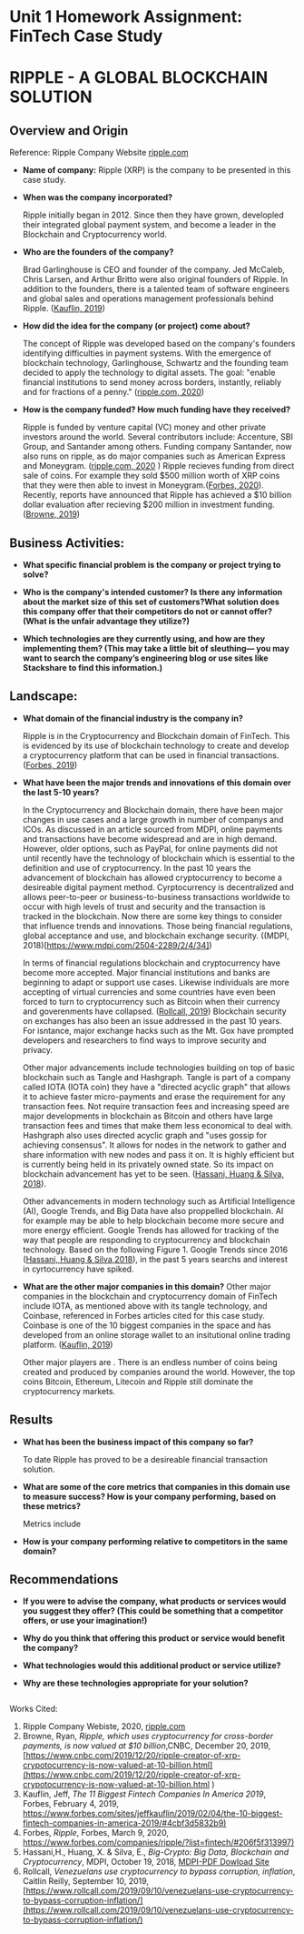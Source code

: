 # Unit 1 Homework Assignment: FinTech Case Study

# RIPPLE - A GLOBAL BLOCKCHAIN SOLUTION

## Overview and Origin
Reference: Ripple Company Website [ripple.com](https://ripple.com/)

* **Name of company:**
Ripple (XRP) is the company to be presented in this case study.

* **When was the company incorporated?**

    Ripple initially began in 2012. Since then they have grown, developled their integrated global payment system, and become a leader in the Blockchain and Cryptocurrency world.

* **Who are the founders of the company?**

    Brad Garlinghouse is CEO and founder of the company. Jed McCaleb, Chris Larsen, and Arthur Britto were also original founders of Ripple. In addition to the founders, there is a talented team of software engineers and global sales and operations management professionals behind Ripple. ([Kauflin, 2019](https://www.forbes.com/sites/jeffkauflin/2019/02/04/the-10-biggest-fintech-companies-in-america-2019/#4cbf3d5832b9))


* **How did the idea for the company (or project) come about?**

    The concept of Ripple was developed based on the company's founders identifying difficulties in payment systems. With the emergence of blockchain technology, Garlinghouse, Schwartz and the founding team decided to apply the technology to digital assets. The goal: "enable financial institutions to send money across borders, instantly, reliably and for fractions of a penny." ([ripple.com, 2020](ripple.com)) 

* **How is the company funded? How much funding have they received?**

    Ripple is funded by venture capital (VC) money and other private investors around the world. Several contributors include: Accenture, SBI Group, and Santander among others. Funding company Santander, now also runs on ripple, as do major companies such as American Express and Moneygram. ([ripple.com, 2020](ripple.com) )
    Ripple recieves funding from direct sale of coins. For example they sold $500 million worth of XRP coins that they were then able to invest in Moneygram.([Forbes, 2020](https://www.forbes.com/companies/ripple/?list=fintech/#206f5f313997)). Recently, reports have announced that Ripple has achieved a $10 billion dollar evaluation after recieving $200 million in investment funding. ([Browne, 2019](https://www.cnbc.com/2019/12/20/ripple-creator-of-xrp-crypotocurrency-is-now-valued-at-10-billion.html))



## Business Activities:

* **What specific financial problem is the company or project trying to solve?**


* **Who is the company's intended customer?  Is there any information about the market size of this set of customers?What solution does this company offer that their competitors do not or cannot offer? (What is the unfair advantage they utilize?)**

* **Which technologies are they currently using, and how are they implementing them? (This may take a little bit of sleuthing–– you may want to search the company’s engineering blog or use sites like Stackshare to find this information.)**



## Landscape:

* **What domain of the financial industry is the company in?**

    Ripple is in the Cryptocurrency and Blockchain domain of FinTech. This is evidenced by its use of blockchain technology to create and develop a cryptocurrency platform that can be used in financial transactions. ([Forbes, 2019](https://www.forbes.com/companies/ripple/?list=fintech/#206f5f313997))

* **What have been the major trends and innovations of this domain over the last 5-10 years?** 

    In the Cryptocurrency and Blockchain domain, there have been major changes in use cases and a large growth in number of companys and ICOs. As discussed in an article sourced from MDPI, online payments and transactions have become widespread and are in high demand. However, older options, such as PayPal, for online payments did not until recently have the technology of blockchain which is essential to the definition and use of cryptocurrency. In the past 10 years the advancement of blockchain has allowed cryptocurrency to become a desireable digital payment method. Cyrptocurrency is decentralized and allows peer-to-peer or business-to-business transactions worldwide to occur with high levels of trust and security and the transaction is tracked in the blockchain. Now there are some key things to consider that influence trends and innovations. Those being financial regulations, global acceptance and use, and blockchain exchange security. ((MDPI, 2018)[https://www.mdpi.com/2504-2289/2/4/34])
    
    In terms of financial regulations blockchain and cryptocurrency have become more accepted. Major financial institutions and banks are beginning to adapt or support use cases. Likewise individuals are more accepting of virtual currencies and some countries have even been forced to turn to cryptocurrency such as Bitcoin when their currency and goverenments have collapsed. ([Rollcall, 2019](https://www.rollcall.com/2019/09/10/venezuelans-use-cryptocurrency-to-bypass-corruption-inflation/)) Blockchain security on exchanges has also been an issue addressed in the past 10 years. For isntance, major exchange hacks such as the Mt. Gox have prompted developers and researchers to find ways to improve security and privacy. 

    Other major advancements include technologies building on top of basic blockchain such as Tangle and Hashgraph. Tangle is part of a company called IOTA (IOTA coin) they have a "directed acyclic graph" that allows it to achieve faster micro-payments and erase the requirement for any transaction fees. Not require transaction fees and increasing speed are major developments in blockchain as Bitcoin and others have large transaction fees and times that make them less economical to deal with. Hashgraph also uses directed acyclic graph and "uses gossip for achieving consensus". It allows for nodes in the network to gather and share information with new nodes and pass it on. It is highly efficient but is currently being held in its privately owned state. So its impact on blockchain advancement has yet to be seen. ([Hassani, Huang & Silva, 2018](https://www.mdpi.com/2504-2289/2/4/34)). 

    Other advancements in modern technology such as Artificial Intelligence (AI), Google Trends, and Big Data have also proppelled blockchain. AI for example may be able to help blockchain become more secure and more energy efficient. Google Trends has allowed for tracking of the way that people are responding to cryptocurrency and blockchain technology. Based on the following Figure 1. Google Trends since 2016 ([Hassani, Huang & Silva,2018](https://www.mdpi.com/2504-2289/2/4/34)), in the past 5 years searchs and interest in cyrtocurrency have spiked.


* **What are the other major companies in this domain?**
Other major companies in the blockchain and cryptocurrency domain of FinTech include IOTA, as mentioned above with its tangle technology, and Coinbase, referenced in Forbes articles cited for this case study. Coinbase is one of the 10 biggest companies in the space and has developed from an online storage wallet to an insitutional online trading platform. ([Kauflin, 2019](https://www.forbes.com/sites/jeffkauflin/2019/02/04/the-10-biggest-fintech-companies-in-america-2019/#4cbf3d5832b9))

    Other major players are . There is an endless number of coins being created and produced by companies around the world. However, the top coins Bitcoin, Ethereum, Litecoin and Ripple still dominate the cryptocurrency markets. 

## Results

* **What has been the business impact of this company so far?** 

    To date Ripple has proved to be a desireable financial transaction solution.

* **What are some of the core metrics that companies in this domain use to measure success? How is your company performing, based on these metrics?** 

    Metrics include

* **How is your company performing relative to competitors in the same domain?**


## Recommendations

* **If you were to advise the company, what products or services would you suggest they offer? (This could be something that a competitor offers, or use your imagination!)**

* **Why do you think that offering this product or service would benefit the company?**

* **What technologies would this additional product or service utilize?**

* **Why are these technologies appropriate for your solution?**
```

```
Works Cited:
1. Ripple Company Webiste, 2020, [ripple.com](ripple.com)
2. Browne, Ryan, *Ripple, which uses cryptocurrency for cross-border payments, is now valued at $10 billion*,CNBC, December 20, 2019, [https://www.cnbc.com/2019/12/20/ripple-creator-of-xrp-crypotocurrency-is-now-valued-at-10-billion.html](https://www.cnbc.com/2019/12/20/ripple-creator-of-xrp-crypotocurrency-is-now-valued-at-10-billion.html
)
3. Kauflin, Jeff, *The 11 Biggest Fintech Companies In America 2019*, Forbes, February 4, 2019, [https://www.forbes.com/sites/jeffkauflin/2019/02/04/the-10-biggest-fintech-companies-in-america-2019/#4cbf3d5832b9)](https://www.forbes.com/sites/jeffkauflin/2019/02/04/the-10-biggest-fintech-companies-in-america-2019/#4cbf3d5832b9)
4. Forbes, *Ripple*, Forbes, March 9, 2020, [https://www.forbes.com/companies/ripple/?list=fintech/#206f5f313997)](https://www.forbes.com/companies/ripple/?list=fintech/#206f5f313997)
5. Hassani,H., Huang, X. & Silva, E., *Big-Crypto: Big Data, Blockchain and Cryptocurrency*, MDPI, October 19, 2018, [MDPI-PDF Dowload Site](https://www.mdpi.com/2504-2289/2/4/34)
6. Rollcall, *Venezuelans use cryptocurrency to bypass corruption, inflation*, Caitlin Reilly, September 10, 2019, [https://www.rollcall.com/2019/09/10/venezuelans-use-cryptocurrency-to-bypass-corruption-inflation/](https://www.rollcall.com/2019/09/10/venezuelans-use-cryptocurrency-to-bypass-corruption-inflation/)

```





